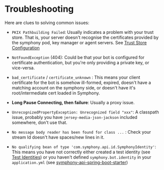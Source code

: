 # Troubleshooting

Here are clues to solving common issues:

 - `PKIX Pathbuilding Failed`: Usually indicates a problem with your trust store.  That is, your server doesn't recognise the certificates provided by the symphony pod, key manager or agent servers.  See [Trust Store Configuration](libs/symphony-api-spring-boot-starter/README.md#step-5-trust-store-configuration-optional)
 
 - `NotFoundException` (404):  Could be that your bot is configured for certificate authentication, but you're only providing a private key, or vice-versa.
 
 - `bad_certificate` / `certificate_unknown` :  This means your client certificate for the bot is somehow ill-formed, expired, doesn't have a matching account on the symphony side, or doesn't have it's root/intermediate cert loaded in Symphony.
 
 - **Long Pause Connecting, then failure**:  Usually a proxy issue.
 
 - `UnrecognizedPropertyException: Unrecognized field "xxx"`: A classpath issue, probably you have `jersey-media-json-jackson` included somewhere, don't use that.
 
 - `No message body reader has been found for class ...` : Check your stream Id doesn't have spaces/new lines in it.
 
 - `No qualifying bean of type 'com.symphony.api.id.SymphonyIdentity'`: This means you have not correctly either created a test identity (see [Test Identities](libs/identity/README.md)) or you haven't defined `symphony.bot.identity` in your `application.yml` (see [symphony-api-spring-boot-starter](libs/symphony-api-spring-boot-starter/README.md))
